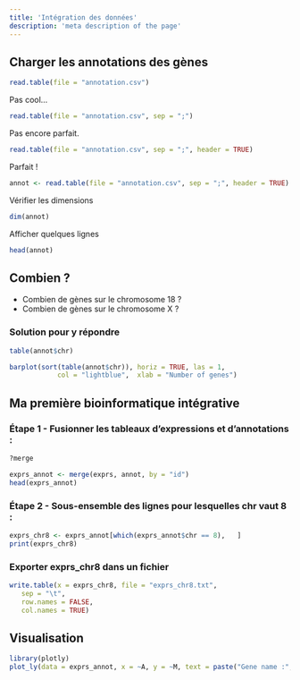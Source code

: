 ```yaml
---
title: 'Intégration des données'
description: 'meta description of the page'
---
```


## Charger les annotations des gènes

```r
read.table(file = "annotation.csv")
```

Pas cool...

```r
read.table(file = "annotation.csv", sep = ";")
```

Pas encore parfait.

```r
read.table(file = "annotation.csv", sep = ";", header = TRUE)
```

Parfait !

```r
annot <- read.table(file = "annotation.csv", sep = ";", header = TRUE)
```

Vérifier les dimensions

```r
dim(annot)  
```

Afficher quelques lignes

```r
head(annot)
```

## Combien ?

- Combien de gènes sur le chromosome 18 ?
- Combien de gènes sur le chromosome X ?

### Solution pour y répondre

```r
table(annot$chr)
```

```r
barplot(sort(table(annot$chr)), horiz = TRUE, las = 1,
            col = "lightblue",  xlab = "Number of genes")
```

## Ma première bioinformatique intégrative

### Étape 1 - Fusionner les tableaux d’expressions et d’annotations :

```r
?merge
```

```r
exprs_annot <- merge(exprs, annot, by = "id")
head(exprs_annot)
```

### Étape 2 - Sous-ensemble des lignes pour lesquelles chr vaut 8 :

```r
exprs_chr8 <- exprs_annot[which(exprs_annot$chr == 8),   ]
print(exprs_chr8)
```

### Exporter exprs_chr8 dans un fichier

```r
write.table(x = exprs_chr8, file = "exprs_chr8.txt", 
   sep = "\t", 
   row.names = FALSE, 
   col.names = TRUE)
```

## Visualisation

```r
library(plotly)
plot_ly(data = exprs_annot, x = ~A, y = ~M, text = paste("Gene name :", exprs_annot$name), type = 'scatter', mode = 'markers')
```
